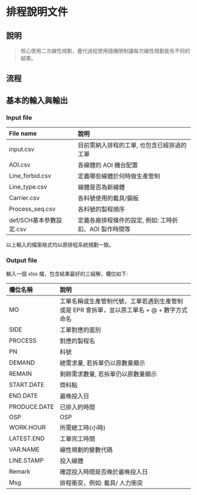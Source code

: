 # 排程說明文件
## 說明
>核心使用二次線性規劃，疊代過程使用隨機限制讓每次線性規劃能有不同的結果。

## 流程


## 基本的輸入與輸出
### Input file
File name | 說明
:---|:---
input.csv| 目前需納入排程的工單, 也包含已經排過的工單
AOI.csv | 各線體的 AOI 機台配置
Line_forbid.csv | 定義哪些線體於何時做生產管制
Line_type.csv | 線體是否為新線體
Carrier.csv | 各料號使用的載具/鋼板
Process_seq.csv | 各料號的製程順序
def/SCH基本參數設定.csv | 定義各廠排程條件的設定, 例如: 工時折扣、AOI 製作時間等

以上輸入的檔案格式均以原排程系統規劃一致。

### Output file
輸入一個 xlsx 檔，包含結果最好的三組解，欄位如下:

欄位名稱 | 說明
:---|:---
MO | 工單名稱或生產管制代號，工單若遇到生產管制或是 EPR 會拆單，並以原工單名 + @ + 數字方式命名
SIDE | 工單對應的面別
PROCESS | 對應的製程名
PN | 料號
DEMAND | 總需求量, 若拆單仍以原數量顯示
REMAIN | 剩餘需求數量, 若拆單仍以原數量顯示
START.DATE | 齊料點
END.DATE | 最晚投入日
PRODUCE.DATE | 已排入的時間
OSP | OSP
WORK.HOUR | 所需總工時(小時)
LATEST.END | 工單完工時間
VAR.NAME | 線性規劃的變數代碼
LINE.STAMP | 投入線體
Remark | 確認投入時間是否晚於最晚投入日
Msg | 排程衝突，例如: 載具/ 人力衝突


